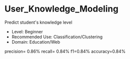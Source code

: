 # User_Knowledge_Modeling
Predict student's knowledge level

- Level: Beginner
- Recommended Use: Classification/Clustering
- Domain: Education/Web

precision= 0.86% 
recall= 0.84% 
f1=0.84% 
accuracy=0.84% 
